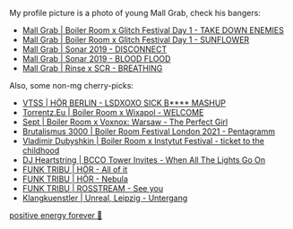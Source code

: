 My profile picture is a photo of young Mall Grab, check his bangers:

* [Mall Grab | Boiler Room x Glitch Festival Day 1 - TAKE DOWN ENEMIES](http://youtu.be/4mtfCl5J78c?t=3418)
* [Mall Grab | Boiler Room x Glitch Festival Day 1 - SUNFLOWER](http://youtu.be/4mtfCl5J78c?t=3670)
* [Mall Grab | Sonar 2019 - DISCONNECT](http://youtu.be/irTqcOFRK_o?t=592)
* [Mall Grab | Sonar 2019 - BLOOD FLOOD](http://youtu.be/irTqcOFRK_o?t=2210)
* [Mall Grab | Rinse x SCR - BREATHING](http://youtu.be/RuK-ST4PS74?t=1715)

Also, some non-mg cherry-picks:

* [VTSS | HÖR BERLIN - LSDXOXO SICK B**** MASHUP](http://youtu.be/6RjJFoGt0y4?t=2138)
* [Torrentz.Eu | Boiler Room x Wixapol - WELCOME](http://youtu.be/y57KgeCwukc?t=111)
* [Sept | Boiler Room x Voxnox: Warsaw - The Perfect Girl](https://youtu.be/-xvti-fcwy0?t=3355)
* [Brutalismus 3000 | Boiler Room Festival London 2021 - Pentagramm](https://www.youtube.com/watch?v=pZhUS_q4jkc&t=2396s)
* [Vladimir Dubyshkin | Boiler Room x Instytut Festival - ticket to the childhood](https://www.youtube.com/watch?v=y1DMD634B_A&t=1075s)
* [DJ Heartstring | BCCO Tower Invites - When All The Lights Go On](https://youtu.be/VamKNbA-90A?t=1850)
* [FUNK TRIBU | HÖR - All of it](https://www.youtube.com/live/vBQFcUTm8dA?feature=share&t=2100)
* [FUNK TRIBU | HÖR - Nebula](https://www.youtube.com/live/vBQFcUTm8dA?feature=share&t=1175)
* [FUNK TRIBU | ROSSTREAM - See you](https://www.youtube.com/live/C89b42QO5Yo?feature=share&t=2944)
* [Klangkuenstler | Unreal, Leipzig - Untergang](https://youtu.be/qxaaCGs8MPQ?t=3144)




[positive energy forever 🐨](https://github.com/wlgs)


